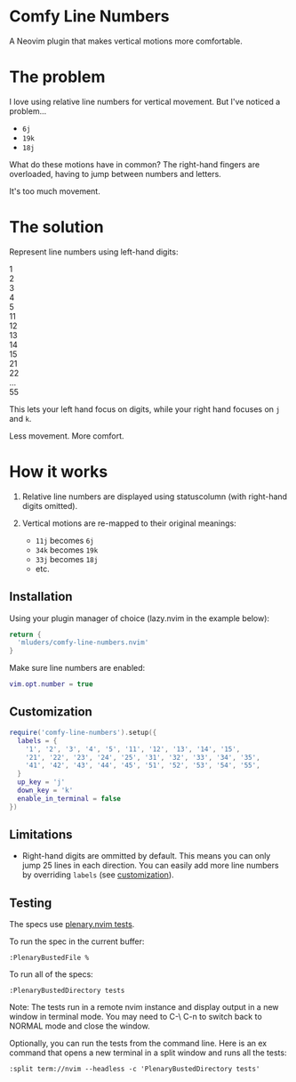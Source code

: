 # Comfy Line Numbers

A Neovim plugin that makes vertical motions more comfortable.

# The problem

I love using relative line numbers for vertical movement. But I've noticed a problem...

* `6j`
* `19k`
* `18j`

What do these motions have in common? The right-hand fingers are overloaded, having to jump between numbers and letters.

It's too much movement.

# The solution

Represent line numbers using left-hand digits:

1\
2\
3\
4\
5\
11\
12\
13\
14\
15\
21\
22\
...\
55

This lets your left hand focus on digits, while your right hand focuses on `j` and `k`.

Less movement. More comfort.

# How it works

1. Relative line numbers are displayed using statuscolumn (with right-hand digits omitted).

2. Vertical motions are re-mapped to their original meanings:
    * `11j` becomes `6j`
    * `34k` becomes `19k`
    * `33j` becomes `18j`
    * etc.

## Installation

Using your plugin manager of choice (lazy.nvim in the example below):

```lua
return {
  'mluders/comfy-line-numbers.nvim'
}
```

Make sure line numbers are enabled:

```lua
vim.opt.number = true
```

## Customization

```lua
require('comfy-line-numbers').setup({
  labels = {
    '1', '2', '3', '4', '5', '11', '12', '13', '14', '15',
    '21', '22', '23', '24', '25', '31', '32', '33', '34', '35',
    '41', '42', '43', '44', '45', '51', '52', '53', '54', '55',
  }
  up_key = 'j'
  down_key = 'k'
  enable_in_terminal = false
})
```

## Limitations

* Right-hand digits are ommitted by default. This means you can only jump 25 lines in each direction. You can easily add more line numbers by overriding `labels` (see [customization](#customization)).

## Testing

The specs use [plenary.nvim tests](https://github.com/nvim-lua/plenary.nvim/blob/master/TESTS_README.md).

To run the spec in the current buffer:
```vim
:PlenaryBustedFile %
```
To run all of the specs:
```vim
:PlenaryBustedDirectory tests
```
Note: The tests run in a remote nvim instance and display output in a new window in terminal mode.
You may need to C-\ C-n to switch back to NORMAL mode and close the window.

Optionally, you can run the tests from the command line. Here is an ex command that opens a new terminal
in a split window and runs all the tests:
```vim
:split term://nvim --headless -c 'PlenaryBustedDirectory tests'
```


